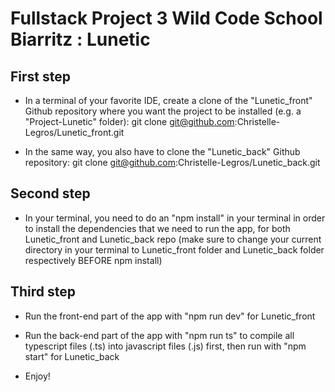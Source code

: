 # Fullstack Project 3 Wild Code School Biarritz : Lunetic

## First step

- In a terminal of your favorite IDE, create a clone of the "Lunetic_front" Github repository where you want the project to be installed (e.g. a "Project-Lunetic" folder):
  git clone git@github.com:Christelle-Legros/Lunetic_front.git

- In the same way, you also have to clone the "Lunetic_back" Github repository:
  git clone git@github.com:Christelle-Legros/Lunetic_back.git

## Second step

- In your terminal, you need to do an "npm install" in your terminal in order to install the dependencies that we need to run the app, for both Lunetic_front and Lunetic_back repo (make sure to change your current directory in your terminal to Lunetic_front folder and Lunetic_back folder respectively BEFORE npm install)

## Third step

- Run the front-end part of the app with "npm run dev" for Lunetic_front 
- Run the back-end part of the app with "npm run ts" to compile all typescript files (.ts) into javascript files (.js) first, then run with "npm start" for Lunetic_back

- Enjoy!
 
